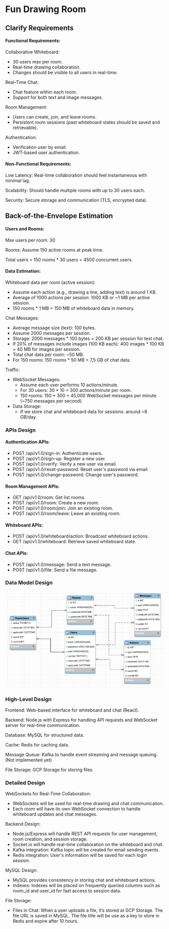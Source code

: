 # Fun Drawing Room

## Clarify Requirements

#### Functional Requirements:

Collaborative Whiteboard:
- 30 users max per room.
- Real-time drawing collaboration.
- Changes should be visible to all users in real-time.

Real-Time Chat:
- Chat feature within each room.
- Support for both text and image messages.

Room Management:
- Users can create, join, and leave rooms.
- Persistent room sessions (past whiteboard states should be saved and retrievable).

Authentication:
- Verification user by email.
- JWT-based user authentication.

#### Non-Functional Requirements:

Low Latency: Real-time collaboration should feel instantaneous with minimal lag.

Scalability: Should handle multiple rooms with up to 30 users each.

Security: Secure storage and communication (TLS, encrypted data).

## Back-of-the-Envelope Estimation

#### Users and Rooms:

Max users per room: 30

Rooms: Assume 150 active rooms at peak time.

Total users = 150 rooms * 30 users = 4500 concurrent users.

#### Data Estimation:

Whiteboard data per room (active session):
- Assume each action (e.g., drawing a line, adding text) is around 1 KB.
- Average of 1000 actions per session: 1000 KB or ~1 MB per active session.
- 150 rooms * 1 MB = 150 MB of whiteboard data in memory.

Chat Messages:
- Average message size (text): 100 bytes.
- Assume 2000 messages per session.
- Storage: 2000 messages * 100 bytes = 200 KB per session for text chat.
- If 20% of messages include images (100 KB each): 400 images * 100 KB = 40 MB for images per session.
- Total chat data per room: ~50 MB.
- For 150 rooms: 150 rooms * 50 MB = 7,5 GB of chat data.

Traffic:
- WebSocket Messages:
    - Assume each user performs 10 actions/minute.
    - For 30 users: 30 * 10 = 300 actions/minute per room.
    - 150 rooms: 150 * 300 = 45,000 WebSocket messages per minute (~750 messages per second).
- Data Storage:
    - If we store chat and whiteboard data for sessions: around ~8 GB/day.

### APIs Design

#### Authentication APIs:
- POST /api/v1.0/sign-in: Authenticate users.
- POST /api/v1.0/sign-up: Register a new user.
- POST /api/v1.0/verify: Verify a new user via email.
- POST /api/v1.0/reset-password: Reset user's password via email.
- POST /api/v1.0/change-password: Change user's password.

#### Room Management APIs:
- GET /api/v1.0/room: Get list rooms.
- POST /api/v1.0/room: Create a new room.
- POST /api/v1.0/room/join: Join an existing room.
- POST /api/v1.0/room/leave: Leave an existing room.

#### Whiteboard APIs:
- POST /api/v1.0/whiteboard/action: Broadcast whiteboard actions.
- GET /api/v1.0/whiteboard: Retrieve saved whiteboard state.

#### Chat APIs:
- POST /api/v1.0/message: Send a text message.
- POST /api/v1.0/file: Send a file message.

### Data Model Design

![database](public/database.png)

### High-Level Design

Frontend: Web-based interface for whiteboard and chat (React).

Backend: Node.js with Express for handling API requests and WebSocket server for real-time communication.

Database: MySQL for structured data.

Cache: Redis for caching data.

Message Queue: Kafka to handle event streaming and message queuing. (Not implemented yet)

File Storage: GCP Storage for storing files.

### Detailed Design

WebSockets for Real-Time Collaboration:
- WebSockets will be used for real-time drawing and chat communication.
- Each room will have its own WebSocket connection to handle whiteboard updates and chat messages.

Backend Design:
- Node.js/Express will handle REST API requests for user management, room creation, and session storage.
- Socket.io will handle real-time collaboration on the whiteboard and chat.
- Kafka integration: Kafka topic will be created for email sending events.
- Redis integration: User's information will be saved for each login session.

MySQL Design:
- MySQL provides consistency in storing chat and whiteboard actions.
- Indexes: Indexes will be placed on frequently queried columns such as room_id and user_id for fast access to session data.

File Storage:
- Files in Chat: When a user uploads a file, it’s stored at GCP Storage. The file URL is saved in MySQL. The file title will be use as a key to store in Redis and expire after 10 hours.
